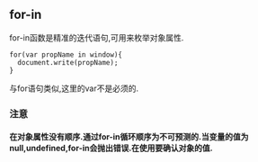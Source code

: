 ## for-in

for-in函数是精准的迭代语句,可用来枚举对象属性.
```
for(var propName in window){
  document.write(propName);
}
```
与for语句类似,这里的var不是必须的.
### 注意
#### 在对象属性没有顺序.通过for-in循环顺序为不可预测的.当变量的值为null,undefined,for-in会抛出错误.在使用要确认对象的值.
